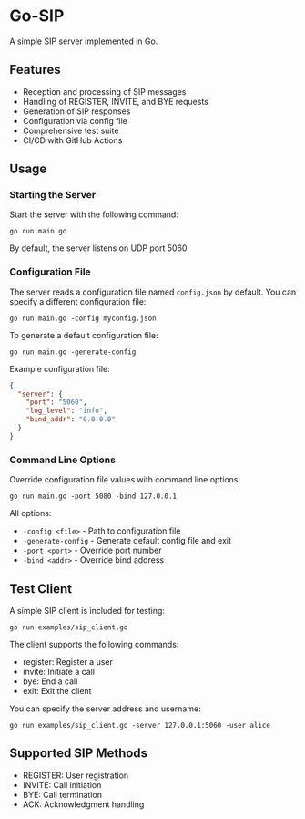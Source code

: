 # Go-SIP

A simple SIP server implemented in Go.

## Features

- Reception and processing of SIP messages
- Handling of REGISTER, INVITE, and BYE requests
- Generation of SIP responses
- Configuration via config file
- Comprehensive test suite
- CI/CD with GitHub Actions

## Usage

### Starting the Server

Start the server with the following command:

```
go run main.go
```

By default, the server listens on UDP port 5060.

### Configuration File

The server reads a configuration file named `config.json` by default. You can specify a different configuration file:

```
go run main.go -config myconfig.json
```

To generate a default configuration file:

```
go run main.go -generate-config
```

Example configuration file:

```json
{
  "server": {
    "port": "5060",
    "log_level": "info",
    "bind_addr": "0.0.0.0"
  }
}
```

### Command Line Options

Override configuration file values with command line options:

```
go run main.go -port 5080 -bind 127.0.0.1
```

All options:

- `-config <file>` - Path to configuration file
- `-generate-config` - Generate default config file and exit
- `-port <port>` - Override port number
- `-bind <addr>` - Override bind address

## Test Client

A simple SIP client is included for testing:

```
go run examples/sip_client.go
```

The client supports the following commands:

- register: Register a user
- invite: Initiate a call
- bye: End a call
- exit: Exit the client

You can specify the server address and username:

```
go run examples/sip_client.go -server 127.0.0.1:5060 -user alice
```

## Supported SIP Methods

- REGISTER: User registration
- INVITE: Call initiation
- BYE: Call termination
- ACK: Acknowledgment handling
